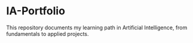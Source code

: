 # IA-Portfolio
This repository documents my learning path in Artificial Intelligence, from fundamentals to applied projects.
